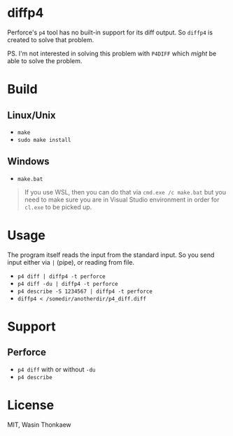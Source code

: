 # diffp4

Perforce's `p4` tool has no built-in support for its diff output.
So `diffp4` is created to solve that problem.

PS. I'm not interested in solving this problem with `P4DIFF` which *might* be able
to solve the problem.

# Build

## Linux/Unix

* `make`
* `sudo make install`

## Windows

* `make.bat`

> If you use WSL, then you can do that via `cmd.exe /c make.bat` but you need to make sure you are in Visual Studio environment in order for `cl.exe` to be picked up.

# Usage

The program itself reads the input from the standard input. So you send input
either via `|` (pipe), or reading from file.

* `p4 diff | diffp4 -t perforce`
* `p4 diff -du | diffp4 -t perforce`
* `p4 describe -S 1234567 | diffp4 -t perforce`
* `diffp4 < /somedir/anotherdir/p4_diff.diff`

# Support

## Perforce

* `p4 diff` with or without `-du`
* `p4 describe`

# License
MIT, Wasin Thonkaew
